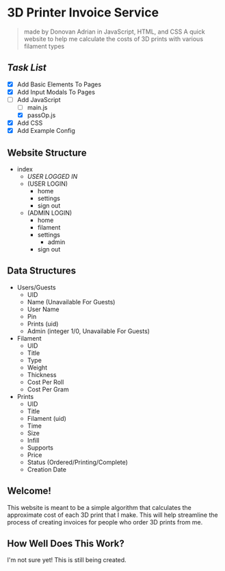 # 3D Printer Invoice Service
> made by Donovan Adrian in JavaScript, HTML, and CSS
 A quick website to help me calculate the costs of 3D prints with various filament types


## ***Task List***
- [x] Add Basic Elements To Pages
- [x] Add Input Modals To Pages
- [ ] Add JavaScript
  - [ ] main.js
  - [x] passOp.js
- [x] Add CSS
- [x] Add Example Config

## Website Structure
- index
  - *USER LOGGED IN*
  - (USER LOGIN)
    - home
    - settings
    - sign out
  - (ADMIN LOGIN)
    - home
    - filament
    - settings
        - admin
    - sign out

## Data Structures
- Users/Guests
  - UID
  - Name (Unavailable For Guests)
  - User Name
  - Pin
  - Prints (uid)
  - Admin (integer 1/0, Unavailable For Guests)
- Filament
  - UID
  - Title
  - Type
  - Weight
  - Thickness
  - Cost Per Roll
  - Cost Per Gram
- Prints
  - UID
  - Title
  - Filament (uid)
  - Time
  - Size
  - Infill
  - Supports
  - Price
  - Status (Ordered/Printing/Complete)
  - Creation Date

## Welcome!
This website is meant to be a simple algorithm that 
calculates the approximate cost of each 3D print that 
I make. This will help streamline the process of 
creating invoices for people who order 3D prints from 
me.


## How Well Does This Work?
I'm not sure yet! This is still being created.